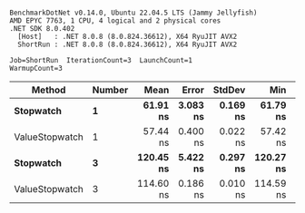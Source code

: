 ```

BenchmarkDotNet v0.14.0, Ubuntu 22.04.5 LTS (Jammy Jellyfish)
AMD EPYC 7763, 1 CPU, 4 logical and 2 physical cores
.NET SDK 8.0.402
  [Host]   : .NET 8.0.8 (8.0.824.36612), X64 RyuJIT AVX2
  ShortRun : .NET 8.0.8 (8.0.824.36612), X64 RyuJIT AVX2

Job=ShortRun  IterationCount=3  LaunchCount=1  
WarmupCount=3  

```
| Method         | Number | Mean      | Error    | StdDev   | Min       | Max       | Gen0   | Allocated |
|--------------- |------- |----------:|---------:|---------:|----------:|----------:|-------:|----------:|
| **Stopwatch**      | **1**      |  **61.91 ns** | **3.083 ns** | **0.169 ns** |  **61.79 ns** |  **62.10 ns** | **0.0005** |      **40 B** |
| ValueStopwatch | 1      |  57.44 ns | 0.400 ns | 0.022 ns |  57.42 ns |  57.47 ns |      - |         - |
| **Stopwatch**      | **3**      | **120.45 ns** | **5.422 ns** | **0.297 ns** | **120.27 ns** | **120.80 ns** | **0.0005** |      **40 B** |
| ValueStopwatch | 3      | 114.60 ns | 0.186 ns | 0.010 ns | 114.59 ns | 114.61 ns |      - |         - |
